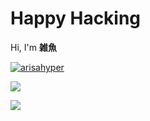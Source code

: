 <h1>Happy Hacking</h1>

Hi, I'm <strong>雑魚</strong>

<p align="left"> <a href="https://twitter.com/arisahyper" target="blank"><img src="https://img.shields.io/twitter/follow/arisahyper?logo=twitter&style=for-the-badge" alt="arisahyper" /></a> </p>



 ![](https://github-readme-stats.vercel.app/api/top-langs/?username=Arisahyper&layout=compact&theme=cobalt)
 
 ![](https://github-readme-stats.vercel.app/api?username=Arisahyper&show_icons=true&theme=cobalt)
